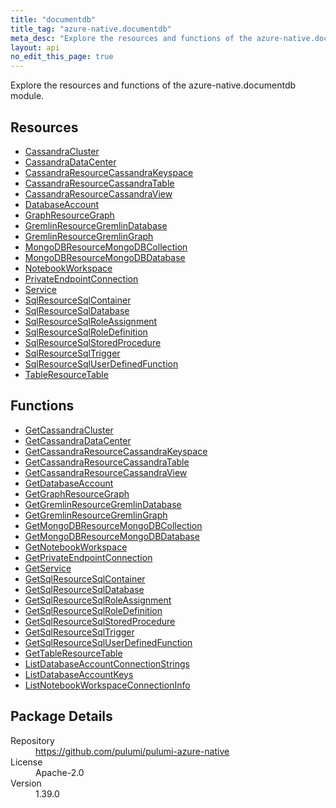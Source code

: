 ```yaml
---
title: "documentdb"
title_tag: "azure-native.documentdb"
meta_desc: "Explore the resources and functions of the azure-native.documentdb module."
layout: api
no_edit_this_page: true
---
```


<!-- WARNING: this file was generated by Pulumi Docs Generator. -->
<!-- Do not edit by hand unless you're certain you know what you are doing! -->

Explore the resources and functions of the azure-native.documentdb module.

<h2 id="resources">Resources</h2>
<ul class="api">
    <li><a href="cassandracluster" title="CassandraCluster"><span class="api-symbol api-symbol--resource"></span>CassandraCluster</a></li>
    <li><a href="cassandradatacenter" title="CassandraDataCenter"><span class="api-symbol api-symbol--resource"></span>CassandraDataCenter</a></li>
    <li><a href="cassandraresourcecassandrakeyspace" title="CassandraResourceCassandraKeyspace"><span class="api-symbol api-symbol--resource"></span>CassandraResourceCassandraKeyspace</a></li>
    <li><a href="cassandraresourcecassandratable" title="CassandraResourceCassandraTable"><span class="api-symbol api-symbol--resource"></span>CassandraResourceCassandraTable</a></li>
    <li><a href="cassandraresourcecassandraview" title="CassandraResourceCassandraView"><span class="api-symbol api-symbol--resource"></span>CassandraResourceCassandraView</a></li>
    <li><a href="databaseaccount" title="DatabaseAccount"><span class="api-symbol api-symbol--resource"></span>DatabaseAccount</a></li>
    <li><a href="graphresourcegraph" title="GraphResourceGraph"><span class="api-symbol api-symbol--resource"></span>GraphResourceGraph</a></li>
    <li><a href="gremlinresourcegremlindatabase" title="GremlinResourceGremlinDatabase"><span class="api-symbol api-symbol--resource"></span>GremlinResourceGremlinDatabase</a></li>
    <li><a href="gremlinresourcegremlingraph" title="GremlinResourceGremlinGraph"><span class="api-symbol api-symbol--resource"></span>GremlinResourceGremlinGraph</a></li>
    <li><a href="mongodbresourcemongodbcollection" title="MongoDBResourceMongoDBCollection"><span class="api-symbol api-symbol--resource"></span>MongoDBResourceMongoDBCollection</a></li>
    <li><a href="mongodbresourcemongodbdatabase" title="MongoDBResourceMongoDBDatabase"><span class="api-symbol api-symbol--resource"></span>MongoDBResourceMongoDBDatabase</a></li>
    <li><a href="notebookworkspace" title="NotebookWorkspace"><span class="api-symbol api-symbol--resource"></span>NotebookWorkspace</a></li>
    <li><a href="privateendpointconnection" title="PrivateEndpointConnection"><span class="api-symbol api-symbol--resource"></span>PrivateEndpointConnection</a></li>
    <li><a href="service" title="Service"><span class="api-symbol api-symbol--resource"></span>Service</a></li>
    <li><a href="sqlresourcesqlcontainer" title="SqlResourceSqlContainer"><span class="api-symbol api-symbol--resource"></span>SqlResourceSqlContainer</a></li>
    <li><a href="sqlresourcesqldatabase" title="SqlResourceSqlDatabase"><span class="api-symbol api-symbol--resource"></span>SqlResourceSqlDatabase</a></li>
    <li><a href="sqlresourcesqlroleassignment" title="SqlResourceSqlRoleAssignment"><span class="api-symbol api-symbol--resource"></span>SqlResourceSqlRoleAssignment</a></li>
    <li><a href="sqlresourcesqlroledefinition" title="SqlResourceSqlRoleDefinition"><span class="api-symbol api-symbol--resource"></span>SqlResourceSqlRoleDefinition</a></li>
    <li><a href="sqlresourcesqlstoredprocedure" title="SqlResourceSqlStoredProcedure"><span class="api-symbol api-symbol--resource"></span>SqlResourceSqlStoredProcedure</a></li>
    <li><a href="sqlresourcesqltrigger" title="SqlResourceSqlTrigger"><span class="api-symbol api-symbol--resource"></span>SqlResourceSqlTrigger</a></li>
    <li><a href="sqlresourcesqluserdefinedfunction" title="SqlResourceSqlUserDefinedFunction"><span class="api-symbol api-symbol--resource"></span>SqlResourceSqlUserDefinedFunction</a></li>
    <li><a href="tableresourcetable" title="TableResourceTable"><span class="api-symbol api-symbol--resource"></span>TableResourceTable</a></li>
</ul>

<h2 id="functions">Functions</h2>
<ul class="api">
    <li><a href="getcassandracluster" title="GetCassandraCluster"><span class="api-symbol api-symbol--function"></span>GetCassandraCluster</a></li>
    <li><a href="getcassandradatacenter" title="GetCassandraDataCenter"><span class="api-symbol api-symbol--function"></span>GetCassandraDataCenter</a></li>
    <li><a href="getcassandraresourcecassandrakeyspace" title="GetCassandraResourceCassandraKeyspace"><span class="api-symbol api-symbol--function"></span>GetCassandraResourceCassandraKeyspace</a></li>
    <li><a href="getcassandraresourcecassandratable" title="GetCassandraResourceCassandraTable"><span class="api-symbol api-symbol--function"></span>GetCassandraResourceCassandraTable</a></li>
    <li><a href="getcassandraresourcecassandraview" title="GetCassandraResourceCassandraView"><span class="api-symbol api-symbol--function"></span>GetCassandraResourceCassandraView</a></li>
    <li><a href="getdatabaseaccount" title="GetDatabaseAccount"><span class="api-symbol api-symbol--function"></span>GetDatabaseAccount</a></li>
    <li><a href="getgraphresourcegraph" title="GetGraphResourceGraph"><span class="api-symbol api-symbol--function"></span>GetGraphResourceGraph</a></li>
    <li><a href="getgremlinresourcegremlindatabase" title="GetGremlinResourceGremlinDatabase"><span class="api-symbol api-symbol--function"></span>GetGremlinResourceGremlinDatabase</a></li>
    <li><a href="getgremlinresourcegremlingraph" title="GetGremlinResourceGremlinGraph"><span class="api-symbol api-symbol--function"></span>GetGremlinResourceGremlinGraph</a></li>
    <li><a href="getmongodbresourcemongodbcollection" title="GetMongoDBResourceMongoDBCollection"><span class="api-symbol api-symbol--function"></span>GetMongoDBResourceMongoDBCollection</a></li>
    <li><a href="getmongodbresourcemongodbdatabase" title="GetMongoDBResourceMongoDBDatabase"><span class="api-symbol api-symbol--function"></span>GetMongoDBResourceMongoDBDatabase</a></li>
    <li><a href="getnotebookworkspace" title="GetNotebookWorkspace"><span class="api-symbol api-symbol--function"></span>GetNotebookWorkspace</a></li>
    <li><a href="getprivateendpointconnection" title="GetPrivateEndpointConnection"><span class="api-symbol api-symbol--function"></span>GetPrivateEndpointConnection</a></li>
    <li><a href="getservice" title="GetService"><span class="api-symbol api-symbol--function"></span>GetService</a></li>
    <li><a href="getsqlresourcesqlcontainer" title="GetSqlResourceSqlContainer"><span class="api-symbol api-symbol--function"></span>GetSqlResourceSqlContainer</a></li>
    <li><a href="getsqlresourcesqldatabase" title="GetSqlResourceSqlDatabase"><span class="api-symbol api-symbol--function"></span>GetSqlResourceSqlDatabase</a></li>
    <li><a href="getsqlresourcesqlroleassignment" title="GetSqlResourceSqlRoleAssignment"><span class="api-symbol api-symbol--function"></span>GetSqlResourceSqlRoleAssignment</a></li>
    <li><a href="getsqlresourcesqlroledefinition" title="GetSqlResourceSqlRoleDefinition"><span class="api-symbol api-symbol--function"></span>GetSqlResourceSqlRoleDefinition</a></li>
    <li><a href="getsqlresourcesqlstoredprocedure" title="GetSqlResourceSqlStoredProcedure"><span class="api-symbol api-symbol--function"></span>GetSqlResourceSqlStoredProcedure</a></li>
    <li><a href="getsqlresourcesqltrigger" title="GetSqlResourceSqlTrigger"><span class="api-symbol api-symbol--function"></span>GetSqlResourceSqlTrigger</a></li>
    <li><a href="getsqlresourcesqluserdefinedfunction" title="GetSqlResourceSqlUserDefinedFunction"><span class="api-symbol api-symbol--function"></span>GetSqlResourceSqlUserDefinedFunction</a></li>
    <li><a href="gettableresourcetable" title="GetTableResourceTable"><span class="api-symbol api-symbol--function"></span>GetTableResourceTable</a></li>
    <li><a href="listdatabaseaccountconnectionstrings" title="ListDatabaseAccountConnectionStrings"><span class="api-symbol api-symbol--function"></span>ListDatabaseAccountConnectionStrings</a></li>
    <li><a href="listdatabaseaccountkeys" title="ListDatabaseAccountKeys"><span class="api-symbol api-symbol--function"></span>ListDatabaseAccountKeys</a></li>
    <li><a href="listnotebookworkspaceconnectioninfo" title="ListNotebookWorkspaceConnectionInfo"><span class="api-symbol api-symbol--function"></span>ListNotebookWorkspaceConnectionInfo</a></li>
</ul>

<h2 id="package-details">Package Details</h2>
<dl class="package-details">
	<dt>Repository</dt>
	<dd><a href="https://github.com/pulumi/pulumi-azure-native">https://github.com/pulumi/pulumi-azure-native</a></dd>
	<dt>License</dt>
	<dd>Apache-2.0</dd>
	<dt>Version</dt>
	<dd>1.39.0</dd>
</dl>

